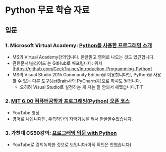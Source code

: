 # Python 무료 학습 자료

## 입문

### 1. Microsoft Virtual Academy: [Python을 사용한 프로그래밍 소개](https://mva.microsoft.com/ko/training-courses/python을-사용한-프로그래밍-소개-8360?l=CrrhO0O8_6204984382)

- MS의 Virtual Academy강의입니다. 한글말고 영어로 나오는 것도 있긴합니다.
- 관련문서/슬라이드 는 GitHub로 배포됩니다: 위치 [https://github.com/GeekTrainer/Introduction-Programming-Python]
- MS의 Visual Studio 2015 Community Edition을 이용합니다만, Python을 사용할 수 있는 다른 도구(JetBrain사의 PyCharm등)으로 하셔도 될겁니다.
	- 오히려 Visual Studio로 설정하는 게 저는 잘 안되서 헤멨습니다.T-T

### 2. [MIT 6.00 컴퓨터공학과 프로그래밍(Python) 오픈 코스](http://www.hakawati.co.kr/387)
- YouTube 영상
- 영어로 나옵니다만, 우측하단의 자막기능을 켜서 한글볼수있습니다.

### 3. 가천대 CS50강의: [프로그래밍 입문 with Python](https://www.youtube.com/playlist?list=PLBHVuYlKEkUJtTFNVy6c5OZ44878knlRS)
- YouTube로 강의녹화한 것으로 보입니다(아직 확인은 안했습니다)

